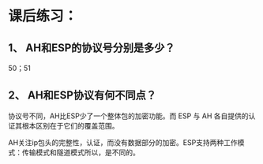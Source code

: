 # 课后练习：

## 1、 AH和ESP的协议号分别是多少？

50；51

## 2、 AH和ESP协议有何不同点？

协议号不同，AH比ESP少了一个整体包的加密功能。而 ESP 与 AH 各自提供的认证其根本区别在于它们的覆盖范围。

AH关注ip包头的完整性，认证，而没有数据部分的加密。ESP支持两种工作模式：传输模式和隧道模式所以，是不同的。

